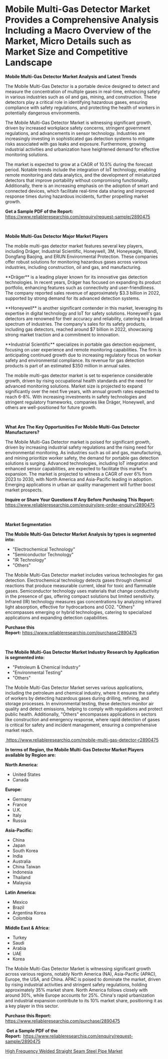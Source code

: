 <p><h1>Mobile Multi-Gas Detector Market Provides a Comprehensive Analysis Including a Macro Overview of the Market, Micro Details such as Market Size and Competitive Landscape</h1></p><p><strong>Mobile Multi-Gas Detector Market Analysis and Latest Trends</strong></p>
<p><p>The Mobile Multi-Gas Detector is a portable device designed to detect and measure the concentration of multiple gases in real-time, enhancing safety in various industries such as oil and gas, mining, and construction. These detectors play a critical role in identifying hazardous gases, ensuring compliance with safety regulations, and protecting the health of workers in potentially dangerous environments.</p><p>The Mobile Multi-Gas Detector Market is witnessing significant growth, driven by increased workplace safety concerns, stringent government regulations, and advancements in sensor technology. Industries are increasingly investing in sophisticated gas detection systems to mitigate risks associated with gas leaks and exposure. Furthermore, growing industrial activities and urbanization have heightened demand for effective monitoring solutions.</p><p>The market is expected to grow at a CAGR of 10.5% during the forecast period. Notable trends include the integration of IoT technology, enabling remote monitoring and data analytics, and the development of miniaturized detectors that improve portability without compromising functionality. Additionally, there is an increasing emphasis on the adoption of smart and connected devices, which facilitate real-time data sharing and improved response times during hazardous incidents, further propelling market growth.</p></p>
<p><strong>Get a Sample PDF of the Report:&nbsp;</strong> <a href="https://www.reliableresearchiq.com/enquiry/request-sample/2890475?utm_campaign=2732&utm_medium=2&utm_source=Github&utm_content=ia&utm_term=14032025&utm_id=mobile-multi-gas-detector">https://www.reliableresearchiq.com/enquiry/request-sample/2890475</a></p>
<p>&nbsp;</p>
<p><strong>Mobile Multi-Gas Detector Major Market Players</strong></p>
<p><p>The mobile multi-gas detector market features several key players, including Dräger, Industrial Scientific, Honeywell, 3M, Honeyeagle, Wandi, Dongfang Baojing, and ERUN Environmental Protection. These companies offer robust solutions for monitoring hazardous gases across various industries, including construction, oil and gas, and manufacturing.</p><p>**Dräger** is a leading player known for its innovative gas detection technologies. In recent years, Dräger has focused on expanding its product portfolio, enhancing features such as connectivity and user-friendliness. The company reported sales revenue of approximately $3.3 billion in 2022, supported by strong demand for its advanced detection systems.</p><p>**Honeywell** is another significant contender in this market, leveraging its expertise in digital technology and IoT for safety solutions. Honeywell's gas detectors are renowned for their accuracy and reliability, catering to a broad spectrum of industries. The company's sales for its safety products, including gas detectors, reached around $7 billion in 2022, showcasing strong market traction and a commitment to innovation.</p><p>**Industrial Scientific** specializes in portable gas detection equipment, focusing on user experience and remote monitoring capabilities. The firm is anticipating continued growth due to increasing regulatory focus on worker safety and environmental compliance. Its revenue for gas detection products is part of an estimated $350 million in annual sales.</p><p>The mobile multi-gas detector market is set to experience considerable growth, driven by rising occupational health standards and the need for advanced monitoring solutions. Market size is projected to expand significantly over the next five years, with annual growth rates expected to reach 6-8%. With increasing investments in safety technologies and stringent regulatory frameworks, companies like Dräger, Honeywell, and others are well-positioned for future growth.</p></p>
<p>&nbsp;</p>
<p><strong>What Are The Key Opportunities For Mobile Multi-Gas Detector Manufacturers?</strong></p>
<p><p>The Mobile Multi-Gas Detector market is poised for significant growth, driven by increasing industrial safety regulations and the rising need for environmental monitoring. As industries such as oil and gas, manufacturing, and mining prioritize worker safety, the demand for portable gas detection solutions is surging. Advanced technologies, including IoT integration and enhanced sensor capabilities, are expected to facilitate this market's expansion. The market is projected to witness a CAGR of over 6% from 2023 to 2030, with North America and Asia-Pacific leading in adoption. Emerging applications in urban air quality management will further boost market prospects.</p></p>
<p><strong>Inquire or Share Your Questions If Any Before Purchasing This Report:</strong> <a href="https://www.reliableresearchiq.com/enquiry/pre-order-enquiry/2890475?utm_campaign=2732&utm_medium=2&utm_source=Github&utm_content=ia&utm_term=14032025&utm_id=mobile-multi-gas-detector">https://www.reliableresearchiq.com/enquiry/pre-order-enquiry/2890475</a></p>
<p>&nbsp;</p>
<p><strong>Market Segmentation</strong></p>
<p><strong>The Mobile Multi-Gas Detector Market Analysis by types is segmented into:</strong></p>
<p><ul><li>"Electrochemical Technology"</li><li>"Semiconductor Technology"</li><li>"IR Technology"</li><li>"Others"</li></ul></p>
<p><p>The Mobile Multi-Gas Detector market includes various technologies for gas detection. Electrochemical technology detects gases through chemical reactions that produce measurable current, ideal for toxic and flammable gases. Semiconductor technology uses materials that change conductivity in the presence of gas, offering compact solutions but limited sensitivity. Infrared (IR) technology measures gas concentrations by analyzing infrared light absorption, effective for hydrocarbons and CO2. "Others" encompasses emerging or hybrid technologies, catering to specialized applications and expanding detection capabilities.</p></p>
<p><strong>Purchase this Report:&nbsp;</strong><a href="https://www.reliableresearchiq.com/purchase/2890475?utm_campaign=2732&utm_medium=2&utm_source=Github&utm_content=ia&utm_term=14032025&utm_id=mobile-multi-gas-detector">https://www.reliableresearchiq.com/purchase/2890475</a></p>
<p>&nbsp;</p>
<p><strong>The Mobile Multi-Gas Detector Market Industry Research by Application is segmented into:</strong></p>
<p><ul><li>"Petroleum & Chemical Industry"</li><li>"Environmental Testing"</li><li>"Others"</li></ul></p>
<p><p>The Mobile Multi-Gas Detector Market serves various applications, including the petroleum and chemical industry, where it ensures the safety of workers by detecting hazardous gases during drilling, refining, and storage processes. In environmental testing, these detectors monitor air quality and detect emissions, helping to comply with regulations and protect public health. Additionally, "Others" encompasses applications in sectors like construction and emergency response, where rapid detection of gases is critical for safety and incident management, ensuring a comprehensive market reach.</p></p>
<p><a href="https://www.reliableresearchiq.com/mobile-multi-gas-detector-r2890475?utm_campaign=2732&utm_medium=2&utm_source=Github&utm_content=ia&utm_term=14032025&utm_id=mobile-multi-gas-detector">&nbsp;https://www.reliableresearchiq.com/mobile-multi-gas-detector-r2890475</a></p>
<p><strong>In terms of Region, the Mobile Multi-Gas Detector Market Players available by Region are:</strong></p>
<p>
    <p> <strong> North America: </strong>
        <ul>
            <li>United States</li>
            <li>Canada</li>
        </ul>
        </p> 
    <p> <strong> Europe: </strong>
        <ul>
            <li>Germany</li>
            <li>France</li>
            <li>U.K.</li>
            <li>Italy</li>
            <li>Russia</li>
        </ul>
        </p> 
    <p> <strong> Asia-Pacific: </strong>
        <ul>
            <li>China</li>
            <li>Japan</li>
            <li>South Korea</li>
            <li>India</li>
            <li>Australia</li>
            <li>China Taiwan</li>
            <li>Indonesia</li>
            <li>Thailand</li>
            <li>Malaysia</li>
        </ul>
        </p> 
    <p> <strong> Latin America: </strong>
        <ul>
            <li>Mexico</li>
            <li>Brazil</li>
            <li>Argentina Korea</li>
            <li>Colombia</li>
        </ul>
        </p> 
    <p> <strong> Middle East & Africa: </strong>
        <ul>
            <li>Turkey</li>
            <li>Saudi</li>
            <li>Arabia</li>
            <li>UAE</li>
            <li>Korea</li>
        </ul>
    </p>
    </p>
<p><p>The Mobile Multi-Gas Detector Market is witnessing significant growth across various regions, notably North America (NA), Asia-Pacific (APAC), Europe, the USA, and China. APAC is poised to dominate the market, driven by rising industrial activities and stringent safety regulations, holding approximately 35% market share. North America follows closely with around 30%, while Europe accounts for 25%. China's rapid urbanization and industrial expansion contribute to its 10% market share, positioning it as a key player in this sector.</p></p>
<p><strong>Purchase this Report: </strong><a href="https://www.reliableresearchiq.com/purchase/2890475?utm_campaign=2732&utm_medium=2&utm_source=Github&utm_content=ia&utm_term=14032025&utm_id=mobile-multi-gas-detector">https://www.reliableresearchiq.com/purchase/2890475</a></p>
<p>&nbsp;<strong>Get a Sample PDF of the Report:&nbsp;&nbsp;</strong><a href="https://www.reliableresearchiq.com/enquiry/request-sample/2890475?utm_campaign=2732&utm_medium=2&utm_source=Github&utm_content=ia&utm_term=14032025&utm_id=mobile-multi-gas-detector">https://www.reliableresearchiq.com/enquiry/request-sample/2890475</a></p>
<p><strong></strong></p>
<p><p><a href="https://github.com/adyawafurber1/Market-Research-Report-List-1/blob/main/high-frequency-welded-straight-seam-steel-pipe-market.md?utm_campaign=2732&utm_medium=2&utm_source=Github&utm_content=ia&utm_term=14032025&utm_id=mobile-multi-gas-detector">High Frequency Welded Straight Seam Steel Pipe Market</a></p></p>
